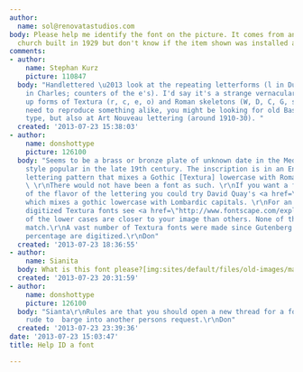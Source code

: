 ```yaml
---
author:
  name: sol@renovatastudios.com
body: Please help me identify the font on the picture. It comes from an Episcopal
  church built in 1929 but don't know if the item shown was installed at that time.[img:sites/default/files/old-images/type_6071.jpg]
comments:
- author:
    name: Stephan Kurz
    picture: 110847
  body: "Handlettered \u2013 look at the repeating letterforms (l in Dunlop versus
    in Charles; counters of the e's). I'd say it's a strange vernacular script taking
    up forms of Textura (r, c, e, o) and Roman skeletons (W, D, C, G, s). \r\nIf you
    need to reproduce something alike, you might be looking for old Bastarda and Fraktur
    type, but also at Art Nouveau lettering (around 1910-30). "
  created: '2013-07-23 15:38:03'
- author:
    name: donshottype
    picture: 126100
  body: "Seems to be a brass or bronze plate of unknown date in the Medieval Revival
    style popular in the late 19th century. The inscription is in an English vernacular
    lettering pattern that mixes a Gothic [Textura] lowercase with Roman capitals.
    \ \r\nThere would not have been a font as such. \r\nIf you want a font with something
    of the flavor of the lettering you could try David Quay's <a href=\"\r\nhttp://www.myfonts.com/fonts/linotype/blackmoor/\">Blackmoor</a>,
    which mixes a gothic lowercase with Lombardic capitals. \r\nFor an overview of
    digitized Textura fonts see <a href=\"http://www.fontscape.com/explore?755\">Textura</a>.\r\nSome
    of the lower cases are closer to your image than others. None of the upper cases
    match.\r\nA vast number of Textura fonts were made since Gutenberg. Only a small
    percentage are digitized.\r\nDon"
  created: '2013-07-23 18:36:55'
- author:
    name: Sianita
  body: What is this font please?[img:sites/default/files/old-images/match_font_3446.jpg]
  created: '2013-07-23 20:31:59'
- author:
    name: donshottype
    picture: 126100
  body: "Sianta\r\nRules are that you should open a new thread for a font ID request.\r\nIt's
    rude to  barge into another persons request.\r\nDon"
  created: '2013-07-23 23:39:36'
date: '2013-07-23 15:03:47'
title: Help ID a font

---
```

